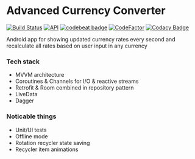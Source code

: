 # Advanced Currency Converter
[![Build Status](https://travis-ci.org/Solidogen/advanced-currency-converter.svg?branch=master)](https://travis-ci.org/Solidogen/advanced-currency-converter) [![API](https://img.shields.io/badge/API-21%2B-brightgreen.svg?style=flat)](https://android-arsenal.com/api?level=21) [![codebeat badge](https://codebeat.co/badges/ff0700e8-df95-4b9b-8e33-470f01983f8c)](https://codebeat.co/projects/github-com-solidogen-advanced-currency-converter-master) [![CodeFactor](https://www.codefactor.io/repository/github/solidogen/advanced-currency-converter/badge)](https://www.codefactor.io/repository/github/solidogen/advanced-currency-converter) [![Codacy Badge](https://api.codacy.com/project/badge/Grade/825e9d263aa646a7af62b8e5bf26fef2)](https://www.codacy.com/app/Solidogen/advanced-currency-converter?utm_source=github.com&amp;utm_medium=referral&amp;utm_content=Solidogen/advanced-currency-converter&amp;utm_campaign=Badge_Grade)

Android app for showing updated currency rates every second and recalculate all rates based on user input in any currency

### Tech stack
* MVVM architecture
* Coroutines & Channels for I/O & reactive streams
* Retrofit & Room combined in repository pattern
* LiveData
* Dagger

### Noticable things
* Unit/UI tests
* Offline mode
* Rotation recycler state saving
* Recycler item animations
